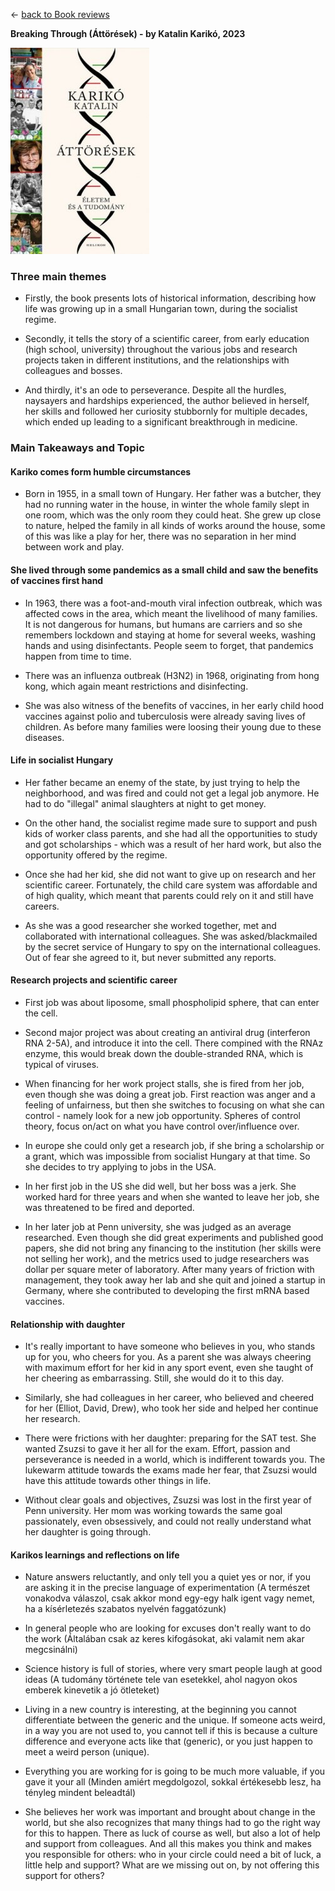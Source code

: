 
&leftarrow; [back to Book reviews](index.md)

**Breaking Through (Áttörések) - by Katalin Karikó, 2023**

[![alt text](kariko.jpg "Cover")](kariko.html)

### Three main themes

- Firstly, the book presents lots of historical information, describing how life was growing up in a small Hungarian town, during the socialist regime.

- Secondly, it tells the story of a scientific career, from early education (high school, university) throughout the various jobs and research projects taken in different institutions, and the relationships with colleagues and bosses.

- And thirdly, it's an ode to perseverance. Despite all the hurdles, naysayers and hardships experienced, the author believed in herself, her skills and followed her curiosity stubbornly for multiple decades, which ended up leading to a significant breakthrough in medicine.

### Main Takeaways and Topic

#### Kariko comes form humble circumstances

- Born in 1955, in a small town of Hungary. Her father was a butcher, they had no running water in the house, in winter the whole family slept in one room, which was the only room they could heat. She grew up close to nature, helped the family in all kinds of works around the house, some of this was like a play for her, there was no separation in her mind between work and play.

#### She lived through some pandemics as a small child and saw the benefits of vaccines first hand

- In 1963, there was a foot-and-mouth viral infection outbreak, which was affected cows in the area, which meant the livelihood of many families. It is not dangerous for humans, but humans are carriers and so she remembers lockdown and staying at home for several weeks, washing hands and using disinfectants. People seem to forget, that pandemics happen from time to time.

- There was an influenza outbreak (H3N2) in 1968, originating from hong kong, which again meant restrictions and disinfecting.

- She was also witness of the benefits of vaccines, in her early child hood vaccines against polio and tuberculosis were already saving lives of children. As before many families were loosing their young due to these diseases.

#### Life in socialist Hungary

- Her father became an enemy of the state, by just trying to help the neighborhood, and was fired and could not get a legal job anymore. He had to do "illegal" animal slaughters at night to get money.

- On the other hand, the socialist regime made sure to support and push kids of worker class parents, and she had all the opportunities to study and got scholarships - which was a result of her hard work, but also the opportunity offered by the regime.

- Once she had her kid, she did not want to give up on research and her scientific career. Fortunately, the child care system was affordable and of high quality, which meant that parents could rely on it and still have careers. 

- As she was a good researcher she worked together, met and collaborated with international colleagues. She was asked/blackmailed by the secret service of Hungary to spy on the international colleagues. Out of fear she agreed to it, but never submitted any reports.

#### Research projects and scientific career

- First job was about liposome, small phospholipid sphere, that can enter the cell. 

- Second major project was about creating an antiviral drug (interferon RNA 2-5A), and introduce it into the cell. There compined with the RNAz enzyme, this would break down the double-stranded RNA, which is typical of viruses.

- When financing for her work project stalls, she is fired from her job, even though she was doing a great job. First reaction was anger and a feeling of unfairness, but then she switches to focusing on what she can control - namely look for a new job opportunity. Spheres of control theory, focus on/act on what you have control over/influence over.

- In europe she could only get a research job, if she bring a scholarship or a grant, which was impossible from socialist Hungary at that time. So she decides to try applying to jobs in the USA.

- In her first job in the US she did well, but her boss was a jerk. She worked hard for three years and when she wanted to leave her job, she was threatened to be fired and deported.

- In her later job at Penn university, she was judged as an average researched. Even though she did great experiments and published good papers, she did not bring any financing to the institution (her skills were not selling her work), and the metrics used to judge researchers was dollar per square meter of laboratory. After many years of friction with management, they took away her lab and she quit and joined a startup in Germany, where she contributed to developing the first mRNA based vaccines.
  
#### Relationship with daughter 

- It's really important to have someone who believes in you, who stands up for you, who cheers for you. As a parent she was always cheering with maximum effort for her kid in any sport event, even she taught of her cheering as embarrassing. Still, she would do it to this day.

- Similarly, she had colleagues in her career, who believed and cheered for her (Elliot, David, Drew), who took her side and helped her continue her research.

- There were frictions with her daughter: preparing for the SAT test. She wanted Zsuzsi to gave it her all for the exam. Effort, passion and perseverance is needed in a world, which is indifferent towards you. The lukewarm attitude towards the exams made her fear, that Zsuzsi would have this attitude towards other things in life.

- Without clear goals and objectives, Zsuzsi was lost in the first year of Penn university. Her mom was working towards the same goal passionately, even obsessively, and could not really understand what her daughter is going through.

#### Karikos learnings and reflections on life

- Nature answers reluctantly, and only tell you a quiet yes or nor, if you are asking it in the precise language of experimentation (A természet vonakodva válaszol, csak akkor mond egy-egy halk igent vagy nemet, ha a kísérletezés szabatos nyelvén faggatózunk)

- In general people who are looking for excuses don't really want to do the work (Általában csak az keres kifogásokat, aki valamit nem akar megcsinálni)

- Science history is full of stories, where very smart people laugh at good ideas (A tudomány története tele van esetekkel, ahol nagyon okos emberek kinevetik a jó ötleteket)

- Living in a new country is interesting, at the beginning you cannot differentiate between the generic and the unique. If someone acts weird, in a way you are not used to, you cannot tell if this is because a culture difference and everyone acts like that (generic), or you just happen to meet a weird person (unique).

- Everything you are working for is going to be much more valuable, if you gave it your all (Minden amiért megdolgozol, sokkal értékesebb lesz, ha tényleg mindent beleadtál)

- She believes her work was important and brought about change in the world, but she also recognizes that many things had to go the right way for this to happen. There as luck of course as well, but also a lot of help and support from colleagues. And all this makes you think and makes you responsible for others: who in your circle could need a bit of luck, a little help and support? What are we missing out on, by not offering this support for others?
